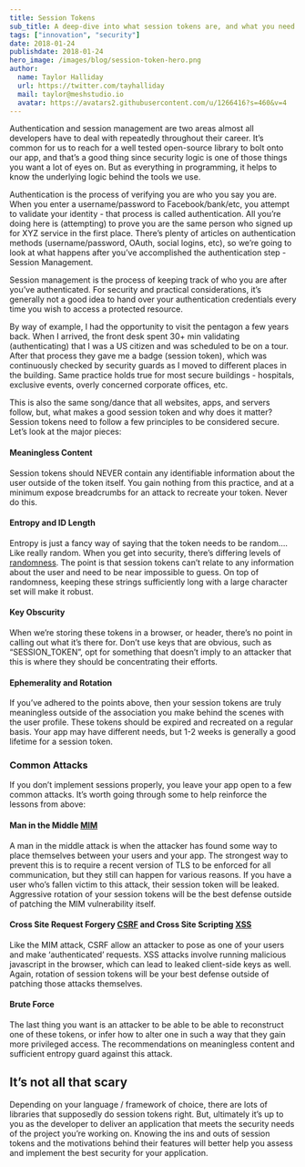 ```yaml
---
title: Session Tokens
sub_title: A deep-dive into what session tokens are, and what you need to be aware of when implementing them.
tags: ["innovation", "security"]
date: 2018-01-24
publishdate: 2018-01-24
hero_image: /images/blog/session-token-hero.png
author:
  name: Taylor Halliday
  url: https://twitter.com/tayhalliday
  mail: taylor@meshstudio.io
  avatar: https://avatars2.githubusercontent.com/u/1266416?s=460&v=4
---
```


Authentication and session management are two areas almost all developers have to deal with repeatedly throughout their career. It’s common for us to reach for a well tested open-source library to bolt onto our app, and that’s a good thing since security logic is one of those things you want a lot of eyes on. But as everything in programming, it helps to know the underlying logic behind the tools we use.

Authentication is the process of verifying you are who you say you are. When you enter a username/password to Facebook/bank/etc, you attempt to validate your identity - that process is called authentication. All you’re doing here is (attempting) to prove you are the same person who signed up for XYZ service in the first place. There’s plenty of articles on authentication methods (username/password, OAuth, social logins, etc), so we’re going to look at what happens after you’ve accomplished the authentication step - Session Management.

Session management is the process of keeping track of who you are after you’ve authenticated. For security and practical considerations, it’s generally not a good idea to hand over your authentication credentials every time you wish to access a protected resource. 

By way of example, I had the opportunity to visit the pentagon a few years back. When I arrived, the front desk spent 30+ min validating (authenticating) that I was a US citizen and was scheduled to be on a tour. After that process they gave me a badge (session token), which was continuously checked by security guards as I moved to different places in the building. Same practice holds true for most secure buildings - hospitals, exclusive events, overly concerned corporate offices, etc.

This is also the same song/dance that all websites, apps, and servers follow, but, what makes a good session token and why does it matter? Session tokens need to follow a few principles to be considered secure. Let’s look at the major pieces:

#### Meaningless Content
Session tokens should NEVER contain any identifiable information about the user outside of the token itself. You gain nothing from this practice, and at a minimum expose breadcrumbs for an attack to recreate your token. Never do this.

#### Entropy and ID Length
Entropy is just a fancy way of saying that the token needs to be random…. Like really random. When you get into security, there’s differing levels of [randomness](https://www.owasp.org/index.php/Insecure_Randomness). The point is that session tokens can’t relate to any information about the user and need to be near impossible to guess. On top of randomness, keeping these strings sufficiently long with a large character set will make it robust.

#### Key Obscurity
When we’re storing these tokens in a browser, or header, there’s no point in calling out what it’s there for. Don’t use keys that are obvious, such as “SESSION_TOKEN”, opt for something that doesn’t imply to an attacker that this is where they should be concentrating their efforts. 

#### Ephemerality and Rotation
If you’ve adhered to the points above, then your session tokens are truly meaningless outside of the association you make behind the scenes with the user profile. These tokens should be expired and recreated on a regular basis. Your app may have different needs, but 1-2 weeks is generally a good lifetime for a session token.

### Common Attacks
If you don’t implement sessions properly, you leave your app open to a few common attacks. It’s worth going through some to help reinforce the lessons from above:

#### Man in the Middle [MIM](https://www.owasp.org/index.php/Man-in-the-middle_attack)
A man in the middle attack is when the attacker has found some way to place themselves between your users and your app. The strongest way to prevent this is to require a recent version of TLS to be enforced for all communication, but they still can happen for various reasons. If you have a user who’s fallen victim to this attack, their session token will be leaked. Aggressive rotation of your session tokens will be the best defense outside of patching the MIM vulnerability itself.

#### Cross Site Request Forgery [CSRF](https://www.owasp.org/index.php/Cross-Site_Request_Forgery_(CSRF)) and Cross Site Scripting [XSS](https://www.owasp.org/index.php/Cross-site_Scripting_(XSS))
Like the MIM attack, CSRF allow an attacker to pose as one of your users and make ‘authenticated’ requests. XSS attacks involve running malicious javascript in the browser, which can lead to leaked client-side keys as well. Again, rotation of session tokens will be your best defense outside of patching those attacks themselves.

#### Brute Force
The last thing you want is an attacker to be able to be able to reconstruct one of these tokens, or infer how to alter one in such a way that they gain more privileged access. The recommendations on meaningless content and sufficient entropy guard against this attack.

## It’s not all that scary
Depending on your language / framework of choice, there are lots of libraries that supposedly do session tokens right. But, ultimately it’s up to you as the developer to deliver an application that meets the security needs of the project you’re working on. Knowing the ins and outs of session tokens and the motivations behind their features will better help you assess and implement the best security for your application.

